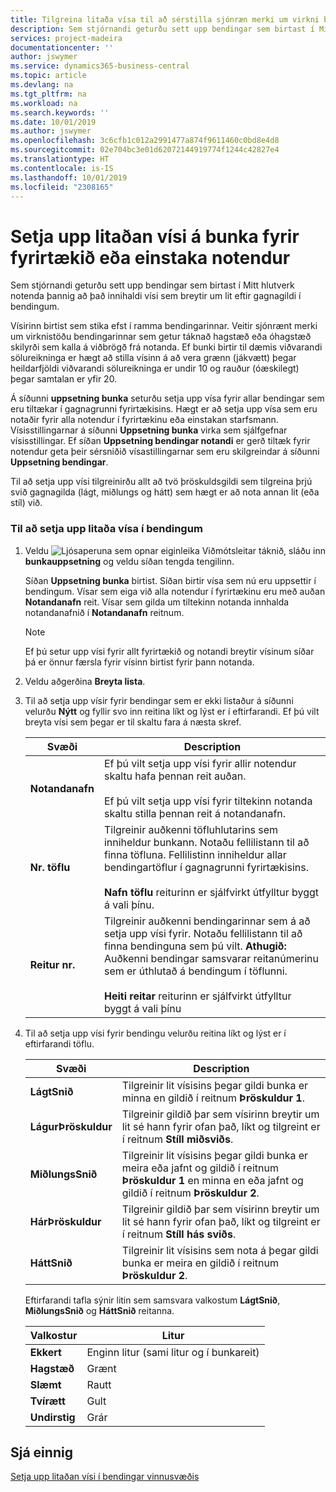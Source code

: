 ```yaml
---
title: Tilgreina litaða vísa til að sérstilla sjónræn merki um virkni bendingar fyrir fyrirtækið eða einstaka notendur | Microsoft Docs
description: Sem stjórnandi geturðu sett upp bendingar sem birtast í Mitt hlutverk notenda þannig að það innihaldi vísi sem breytir um lit eftir gagnagildi í bendingum.
services: project-madeira
documentationcenter: ''
author: jswymer
ms.service: dynamics365-business-central
ms.topic: article
ms.devlang: na
ms.tgt_pltfrm: na
ms.workload: na
ms.search.keywords: ''
ms.date: 10/01/2019
ms.author: jswymer
ms.openlocfilehash: 3c6cfb1c012a2991477a874f9611460c0bd8e4d8
ms.sourcegitcommit: 02e704bc3e01d62072144919774f1244c42827e4
ms.translationtype: HT
ms.contentlocale: is-IS
ms.lasthandoff: 10/01/2019
ms.locfileid: "2308165"
---
```

# <a name="set-up-a-colored-indicator-on-cues-for-the-company-or-individual-users"></a>Setja upp litaðan vísi á bunka fyrir fyrirtækið eða einstaka notendur
Sem stjórnandi geturðu sett upp bendingar sem birtast í Mitt hlutverk notenda þannig að það innihaldi vísi sem breytir um lit eftir gagnagildi í bendingum.  
  
Vísirinn birtist sem stika efst í ramma bendingarinnar. Veitir sjónrænt merki um virknistöðu bendingarinnar sem getur táknað hagstæð eða óhagstæð skilyrði sem kalla á viðbrögð frá notanda. Ef bunki birtir til dæmis viðvarandi sölureikninga er hægt að stilla vísinn á að vera grænn (jákvætt) þegar heildarfjöldi viðvarandi sölureikninga er undir 10 og rauður (óæskilegt) þegar samtalan er yfir 20.  
  
Á síðunni **uppsetning bunka** seturðu setja upp vísa fyrir allar bendingar sem eru tiltækar í gagnagrunni fyrirtækisins. Hægt er að setja upp vísa sem eru notaðir fyrir alla notendur í fyrirtækinu eða einstakan starfsmann. Vísisstillingarnar á síðunni **Uppsetning bunka** virka sem sjálfgefnar vísisstillingar. Ef síðan **Uppsetning bendingar notandi** er gerð tiltæk fyrir notendur geta þeir sérsniðið vísastillingarnar sem eru skilgreindar á síðunni **Uppsetning bendingar**.  
  
Til að setja upp vísi tilgreinirðu allt að tvö þröskuldsgildi sem tilgreina þrjú svið gagnagilda (lágt, miðlungs og hátt) sem hægt er að nota annan lit (eða stíl) við.  
  
### <a name="to-set-up-colored-indicators-on-cues"></a>Til að setja upp litaða vísa í bendingum  
1. Veldu ![Ljósaperuna sem opnar eiginleika Viðmótsleitar](media/ui-search/search_small.png "Segðu mér hvað þú vilt gera") táknið, sláðu inn **bunkauppsetning** og veldu síðan tengda tengilinn.  
  
     Síðan **Uppsetning bunka** birtist. Síðan birtir vísa sem nú eru uppsettir í bendingum. Vísar sem eiga við alla notendur í fyrirtækinu eru með auðan **Notandanafn** reit. Vísar sem gilda um tiltekinn notanda innhalda notandanafnið í **Notandanafn** reitnum.  
  
    > [!NOTE]  
    >  Ef þú setur upp vísi fyrir allt fyrirtækið og notandi breytir vísinum síðar þá er önnur færsla fyrir vísinn birtist fyrir þann notanda.  
  
2. Veldu aðgerðina **Breyta lista**.  
3. Til að setja upp vísir fyrir bendingar sem er ekki listaður á síðunni velurðu **Nýtt** og fyllir svo inn reitina líkt og lýst er í eftirfarandi. Ef þú vilt breyta vísi sem þegar er til skaltu fara á næsta skref.  
  
    |  Svæði  |  Description  |    
    |---------|---------------|  
    |**Notandanafn**|Ef þú vilt setja upp vísi fyrir allir notendur skaltu hafa þennan reit auðan.<br /><br /> Ef þú vilt setja upp vísi fyrir tiltekinn notanda skaltu stilla þennan reit á notandanafn.|  
    |**Nr. töflu**|Tilgreinir auðkenni töfluhlutarins sem inniheldur bunkann. Notaðu fellilistann til að finna töfluna. Fellilistinn inniheldur allar bendingartöflur í gagnagrunni fyrirtækisins.<br /><br /> **Nafn töflu** reiturinn er sjálfvirkt útfylltur byggt á vali þínu.|  
    |**Reitur nr.**|Tilgreinir auðkenni bendingarinnar sem á að setja upp vísi fyrir. Notaðu fellilistann til að finna bendinguna sem þú vilt. **Athugið:** Auðkenni bendingar samsvarar reitanúmerinu sem er úthlutað á bendingum í töflunni. <br /><br /> **Heiti reitar** reiturinn er sjálfvirkt útfylltur byggt á vali þínu|  
  
4. Til að setja upp vísi fyrir bendingu velurðu reitina líkt og lýst er í eftirfarandi töflu.  
  
    |  Svæði  |  Description  |    
    |---------|---------------|  
    |**LágtSnið**|Tilgreinir lit vísisins þegar gildi bunka er minna en gildið í reitnum **Þröskuldur 1**.|  
    |**LágurÞröskuldur**|Tilgreinir gildið þar sem vísirinn breytir um lit sé hann fyrir ofan það, líkt og tilgreint er í reitnum **Stíll miðsviðs**.|  
    |**MiðlungsSnið**|Tilgreinir lit vísisins þegar gildi bunka er meira eða jafnt og gildið í reitnum **Þröskuldur 1** en minna en eða jafnt og gildið í reitnum **Þröskuldur 2**.|  
    |**HárÞröskuldur**|Tilgreinir gildið þar sem vísirinn breytir um lit sé hann fyrir ofan það, líkt og tilgreint er í reitnum **Stíll hás sviðs**.|  
    |**HáttSnið**|Tilgreinir lit vísisins sem nota á þegar gildi bunka er meira en gildið í reitnum **Þröskuldur 2**.|  
  
     Eftirfarandi tafla sýnir litin sem samsvara valkostum **LágtSnið**, **MiðlungsSnið** og **HáttSnið** reitanna.  
  
    |  Valkostur  |  Litur  |  
    |----------|---------|  
    |**Ekkert**|Enginn litur (sami litur og í bunkareit)|  
    |**Hagstæð**|Grænt|  
    |**Slæmt**|Rautt|  
    |**Tvírætt**|Gult|  
    |**Undirstig**|Grár|  
  
## <a name="see-also"></a>Sjá einnig  
[Setja upp litaðan vísi í bendingar vinnusvæðis](ui-how-setup-colored-indicator-cues.md)  